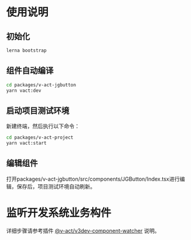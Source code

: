 # 使用说明
## 初始化
```sh
lerna bootstrap
```
## 组件自动编译
```sh
cd packages/v-act-jgbutton
yarn vact:dev
```
## 启动项目测试环境
新建终端，然后执行以下命令：
```sh
cd packages/v-act-project
yarn vact:start
```
## 编辑组件
打开packages/v-act-jgbutton/src/components/JGButton/Index.tsx进行编辑，保存后，项目测试环境自动刷新。

# 监听开发系统业务构件
详细步骤请参考插件 [@v-act/v3dev-component-watcher](https://www.npmjs.com/package/@v-act/v3dev-component-watcher) 说明。